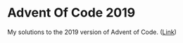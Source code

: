 # Advent Of Code 2019

My solutions to the 2019 version of Advent of Code. ([Link](https://adventofcode.com/2019))
